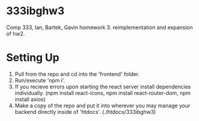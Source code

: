 # 333ibghw3
Comp 333, Ian, Bartek, Gavin homework 3. reimplementation and expansion of hw2.
# Setting Up
1. Pull from the repo and cd into the 'frontend' folder.
2. Run/execute 'npm i'.
3. If you recieve errors upon starting the react server install dependencies individually. (npm install react-icons, npm install react-router-dom, npm install axios)
4. Make a copy of the repo and put it into wherever you may manage your backend directly inside of 'htdocs'. (./htdocs/333ibghw3)
